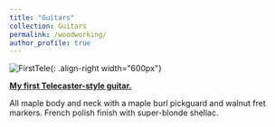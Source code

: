 ```yaml
---
title: "Guitars"
collection: Guitars
permalink: /woodworking/
author_profile: true
---
```


![FirstTele](http://malachycampbell.github.io/images/G10.jpeg){: .align-right width="600px"}

<b>[My first Telecaster-style guitar.](http://malachycampbell.github.io/_woodworking/Guitars/FirstGuitar) </b>

All maple body and neck with a maple burl pickguard and walnut fret markers. French polish finish with super-blonde shellac.
